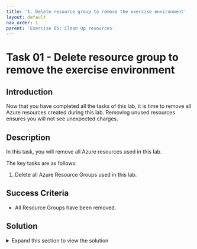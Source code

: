 ```yaml
---
title: '1. Delete resource group to remove the exercise environment'
layout: default
nav_order: 1
parent: 'Exercise 05: Clean Up resources'
---
```


# Task 01 - Delete resource group to remove the exercise environment

## Introduction

Now that you have completed all the tasks of this lab, it is time to remove all Azure resources created during this lab. Removing unused resources ensures you will not see unexpected charges.

## Description

In this task, you will remove all Azure resources used in this lab.

The key tasks are as follows:
1. Delete all Azure Resource Groups used in this lab. 

## Success Criteria

* All Resource Groups have been removed.

## Solution

<details markdown="block">
<summary>Expand this section to view the solution</summary>

1. Go to the **Azure Portal**.

2. Go to your **Resource groups**.

3. Select the **Resource group** you created.

    ![The Azure Portal is showing the list of resource groups in the Azure Subscription with the resource group for this exercise highlighted.](images/azure-portal-resource-groups.png "Resource group list in Azure Portal")

4. Select **Delete Resource group**.

    ![The Resource group pane in the Azure Portal for the resource group for this exercise is shown with the Delete resource group button highlighted.](images/azure-portal-resource-group-delete-button.png "Resource group pane with Delete button highlighted")

5. Enter the name of the **Resource group** and select **Delete**.

    ![The confirmation box for deleting the resource group is shown with the resource group name entered into the 'Type the resource group name' field to confirm the delete operation and the Delete button is highlighted.](images/azure-portal-resource-group-delete-confirm.png "Delete Resource group confirmation prompt")

Don't worry if the resources don't get immediately removed. Sometimes resources take a longer time to delete. Keep monitoring the process to make sure the Resource Group is fully deleted.

</details>